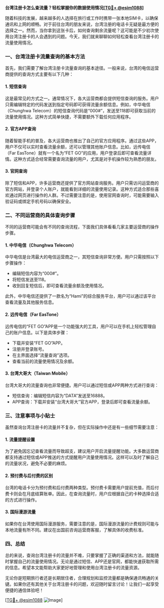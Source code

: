 **台湾注册卡怎么查流量？轻松掌握你的数据使用情况[[TG💪+ @esim1088](https://t.me/s/esim1088)]**

随着科技的发展，越来越多的人选择在旅行或工作时携带一张本地SIM卡，以确保通讯和上网的顺畅。对于前往台湾的朋友来说，台湾注册的电话卡无疑是最方便的选择之一。然而，当你拿到这张卡后，如何查询剩余流量呢？这可能是不少初次使用台湾注册卡的人会遇到的问题。今天，我们就来聊聊如何轻松查看台湾注册卡的流量使用情况。

### 一、台湾注册卡流量查询的基本方法

首先，我们需要了解台湾注册卡流量查询的基本途径。一般来说，台湾的电信运营商提供的查询方式主要有以下几种：

#### 1. 短信查询
这是最常见的方式之一。通常情况下，各大运营商都会提供短信查询的服务。用户只需编辑特定的代码发送到指定号码即可获得流量余额信息。例如，中华电信（Chunghwa Telecom）的短信查询代码是“000#”，发送至118即可获取当前的流量使用情况。这种方式简单快捷，不需要额外下载任何应用程序。

#### 2. 官方APP查询
随着智能手机的普及，各大运营商也推出了自己的官方应用程序。通过这些APP，用户不仅可以实时查看流量余额，还可以管理其他账户信息。比如，远传电信（Far EasTone）就有一个名为“FET GO”的应用，用户登录后即可查看流量详情。这种方式适合经常需要查询流量的用户，尤其是对手机操作较为熟悉的朋友。

#### 3. 官网查询
除了短信和APP，许多运营商还提供了官方网站查询服务。用户只需访问运营商的官方网站，并登录个人账户，就能看到详细的流量使用记录。这种方式适合那些喜欢通过网页进行操作的人群。不过需要注意的是，使用官网查询时，可能需要输入验证码或绑定手机号码以确保安全。

### 二、不同运营商的具体查询步骤

不同的运营商可能会有不同的查询流程，下面我们具体看看几家主要运营商的操作步骤。

#### 1. 中华电信（Chunghwa Telecom）
中华电信是台湾最大的电信运营商之一，其短信查询非常方便。用户只需按照以下步骤操作：
- 编辑短信内容为“000#”。
- 将短信发送至118。
- 收到回复短信后，即可查看流量余额及使用情况。

此外，中华电信还提供了一款名为“Hami”的综合服务平台，用户可以通过该平台查看流量及其他服务信息。

#### 2. 远传电信（Far EasTone）
远传电信的“FET GO”APP是一个功能强大的工具，用户可以在手机上轻松管理自己的账户信息。以下是具体步骤：
- 下载并安装“FET GO”APP。
- 注册并登录账号。
- 在主界面选择“流量查询”选项。
- 查看当前的流量使用情况及余额。

#### 3. 台湾大哥大（Taiwan Mobile）
台湾大哥大的流量查询也非常便捷。用户可以通过短信或APP两种方式进行查询：
- 短信查询：编辑短信内容为“DATA”发送至16888。
- APP查询：下载并安装“台湾大哥大”官方APP，登录后即可查看流量余额。

### 三、注意事项与小贴士

虽然查询台湾注册卡的流量并不复杂，但在实际操作中还是有一些细节需要注意：

#### 1. 流量提醒设置
为了避免因忘记查看流量而导致超支，建议用户开启流量提醒功能。大多数运营商都支持通过短信或APP推送的方式提醒用户流量使用情况。这样可以及时了解自己的流量状况，避免不必要的麻烦。

#### 2. 预付费与后付费的区别
台湾的电话卡分为预付费和后付费两种类型。预付费卡需要用户提前充值，而后付费卡则会在月底结算账单。因此，在查询流量时，用户应根据自己的卡种选择合适的方式进行操作。

#### 3. 国际漫游流量
如果你在台湾使用国际漫游服务，需要注意的是，国际漫游流量的计费规则可能与本地流量有所不同。建议在出国前咨询运营商客服，了解具体的收费标准。

### 四、总结

总的来说，查询台湾注册卡的流量并不难，只要掌握了正确的渠道和方法，就能随时掌握自己的流量使用情况。无论是通过短信、APP还是官网，都能快速获取所需的信息。希望本文能帮助大家更好地管理和使用台湾注册卡的流量资源。

无论你是短期旅行者还是长期居住者，合理规划和监控流量都是确保通讯畅通的关键。如果你还有其他关于台湾注册卡的问题，欢迎随时留言讨论！让我们一起享受便捷的通信体验吧！

[[TG💪+ @esim1088](https://t.me/s/esim1088) ![Image](https://i.postimg.cc/4NQfJmqS/Snipaste-2025-05-13-00-14-12.png)]